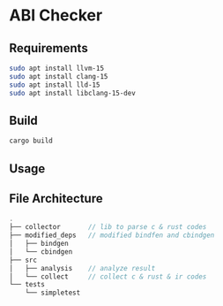 # ABI Checker


## Requirements

```sh
sudo apt install llvm-15
sudo apt install clang-15
sudo apt install lld-15
sudo apt install libclang-15-dev
```

## Build
```sh
cargo build
```

## Usage


## File Architecture
```c
.
├── collector       // lib to parse c & rust codes
├── modified_deps   // modified bindfen and cbindgen
│   ├── bindgen
│   └── cbindgen
├── src
│   ├── analysis    // analyze result
│   └── collect     // collect c & rust & ir codes
└── tests
    └── simpletest
```